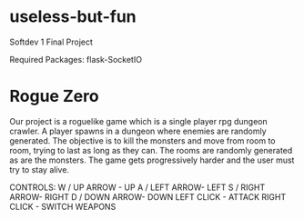 # useless-but-fun
Softdev 1 Final Project

Required Packages: flask-SocketIO

# Rogue Zero

Our project is a roguelike game which is a single player rpg dungeon crawler.  A player spawns in a dungeon where enemies are randomly generated.  The objective is to kill the monsters and move from room to room, trying to last as long as they can. The rooms are randomly generated as are the monsters. The game gets progressively harder and the user must try to stay alive.

CONTROLS:
W / UP ARROW - UP
A / LEFT ARROW- LEFT
S / RIGHT ARROW- RIGHT
D / DOWN ARROW- DOWN
LEFT CLICK - ATTACK
RIGHT CLICK - SWITCH WEAPONS
